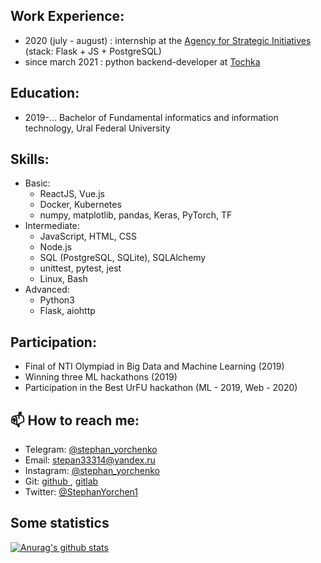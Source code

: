## Work Experience:
  - 2020 (july - august) : internship at the [ Agency for Strategic Initiatives ](https://2035.university) (stack: Flask + JS + PostgreSQL)
  - since march 2021  : python backend-developer at [ Tochka ](https://tochka.com)

## Education:
 - 2019-... Bachelor of Fundamental informatics and information technology, Ural Federal University
 
## Skills:
  - Basic:   
      - ReactJS, Vue.js
      - Docker, Kubernetes
      - numpy, matplotlib, pandas, Keras, PyTorch, TF
  - Intermediate:  
      - JavaScript, HTML, CSS
      - Node.js
      - SQL (PostgreSQL, SQLite), SQLAlchemy
      - unittest, pytest, jest
      - Linux, Bash
  - Advanced:
      - Python3
      - Flask, aiohttp
  
## Participation:
  - Final of NTI Olympiad in Big Data and Machine Learning (2019)
  - Winning three ML hackathons (2019)
  - Participation in the Best UrFU hackathon (ML - 2019, Web - 2020)
      
## 📫 How to reach me:
  - Telegram: [ @stephan_yorchenko ](https://t.me/stephan_yorchenko)
  - Email: stepan33314@yandex.ru
  - Instagram: [ @stephan_yorchenko ](https://www.instagram.com/stephan_yorchenko/)
  - Git: [ github ](http://yorchenko.rocks/git), [ gitlab ](https://gitlab.com/StephanYorchenko)
  - Twitter: [ @StephanYorchen1 ](https://twitter.com/StephanYorchen1)

## Some statistics
[![Anurag's github stats](https://github-readme-stats.vercel.app/api?username=StephanYorchenko&show_icons=true&count_private=true&theme=gotham)](https://github.com/anuraghazra/github-readme-stats)
